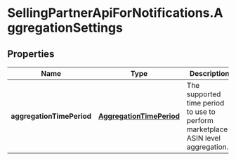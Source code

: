 # SellingPartnerApiForNotifications.AggregationSettings

## Properties
Name | Type | Description | Notes
------------ | ------------- | ------------- | -------------
**aggregationTimePeriod** | [**AggregationTimePeriod**](AggregationTimePeriod.md) | The supported time period to use to perform marketplace-ASIN level aggregation. | 


